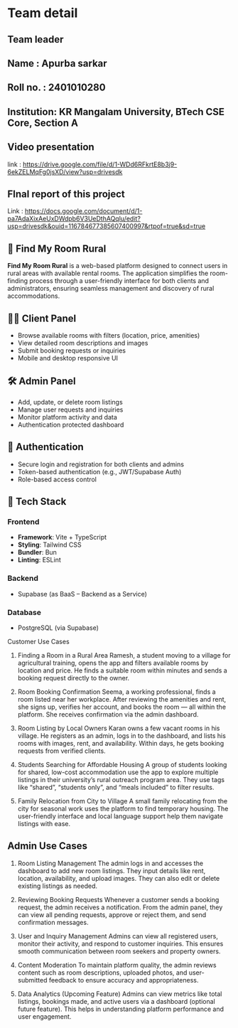 # Team detail
## Team leader
## Name : Apurba sarkar 
## Roll no. : 2401010280 
## Institution: KR Mangalam University, BTech CSE Core, Section A


## Video presentation 
link : https://drive.google.com/file/d/1-WDd6RFkrtE8b3j9-6ekZELMqFg0jsXD/view?usp=drivesdk


## FInal report of this project 
Link : https://docs.google.com/document/d/1-pa7AdaXixAeUxDWdpb6V3UeDthAQqlu/edit?usp=drivesdk&ouid=116784677385607400997&rtpof=true&sd=true



## 🏡 Find My Room Rural

**Find My Room Rural** is a web-based platform designed to connect users in rural areas with available rental rooms. The application simplifies the room-finding process through a user-friendly interface for both clients and administrators, ensuring seamless management and discovery of rural accommodations.

## 🧑‍💼 Client Panel

- Browse available rooms with filters (location, price, amenities)
- View detailed room descriptions and images
- Submit booking requests or inquiries
- Mobile and desktop responsive UI

## 🛠️ Admin Panel

- Add, update, or delete room listings
- Manage user requests and inquiries
- Monitor platform activity and data
- Authentication protected dashboard

## 🔐 Authentication

- Secure login and registration for both clients and admins
- Token-based authentication (e.g., JWT/Supabase Auth)
- Role-based access control

## 🧰 Tech Stack

### Frontend
- **Framework**: Vite + TypeScript
- **Styling**: Tailwind CSS
- **Bundler**: Bun
- **Linting**: ESLint

### Backend
- Supabase (as BaaS – Backend as a Service)

### Database
- PostgreSQL (via Supabase)

Customer Use Cases
1. Finding a Room in a Rural Area
Ramesh, a student moving to a village for agricultural training, opens the app and filters available rooms by location and price. He finds a suitable room within minutes and sends a booking request directly to the owner.

2. Room Booking Confirmation
Seema, a working professional, finds a room listed near her workplace. After reviewing the amenities and rent, she signs up, verifies her account, and books the room — all within the platform. She receives confirmation via the admin dashboard.

3. Room Listing by Local Owners
Karan owns a few vacant rooms in his village. He registers as an admin, logs in to the dashboard, and lists his rooms with images, rent, and availability. Within days, he gets booking requests from verified clients.

4. Students Searching for Affordable Housing
A group of students looking for shared, low-cost accommodation use the app to explore multiple listings in their university’s rural outreach program area. They use tags like “shared”, “students only”, and “meals included” to filter results.

5. Family Relocation from City to Village
A small family relocating from the city for seasonal work uses the platform to find temporary housing. The user-friendly interface and local language support help them navigate listings with ease.

## Admin Use Cases
1. Room Listing Management
The admin logs in and accesses the dashboard to add new room listings. They input details like rent, location, availability, and upload images. They can also edit or delete existing listings as needed.

2. Reviewing Booking Requests
Whenever a customer sends a booking request, the admin receives a notification. From the admin panel, they can view all pending requests, approve or reject them, and send confirmation messages.

3. User and Inquiry Management
Admins can view all registered users, monitor their activity, and respond to customer inquiries. This ensures smooth communication between room seekers and property owners.

4. Content Moderation
To maintain platform quality, the admin reviews content such as room descriptions, uploaded photos, and user-submitted feedback to ensure accuracy and appropriateness.

5. Data Analytics (Upcoming Feature)
Admins can view metrics like total listings, bookings made, and active users via a dashboard (optional future feature). This helps in understanding platform performance and user engagement.




